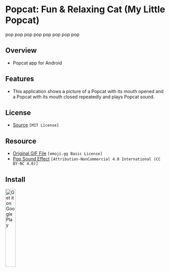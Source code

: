 # Popcat: Fun & Relaxing Cat (My Little Popcat)
pop pop pop pop pop pop pop pop

## Overview
 - Popcat app for Android

## Features
 - This application shows a picture of a Popcat with its mouth opened and a Popcat with its mouth closed repeatedly and plays Popcat sound.

## License
 - [Source](LICENSE) `[MIT License]`

## Resource
 - [Original GIF File](https://emoji.gg/emoji/9850_pop_pop_cat) `[emoji.gg Basic License]`
 - [Pop Sound Effect](https://orangefreesounds.com/pop-sound-effect/) `[Attribution-NonCommercial 4.0 International (CC BY-NC 4.0)]`

## Install
[ <img src='https://play.google.com/intl/en_us/badges/static/images/badges/en_badge_web_generic.png' width="25%" alt="Get it on Google Play"/> ](https://play.google.com/store/apps/details?id=com.miniprime1.MyLittlePopcat)
